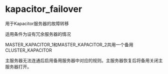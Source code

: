 # kapacitor_failover


用于Kapacitor服务器的故障转移

适用条件为设有冗余服务器的情况

MASTER_KAPACITOR_1和MASTER_KAPACITOR_2共用一个备用CLUSTER_KAPACITOR

主服务器无法连通后启用备用服务器中对应的规则。主服务器恢复后将备用关闭主服务器打开。
